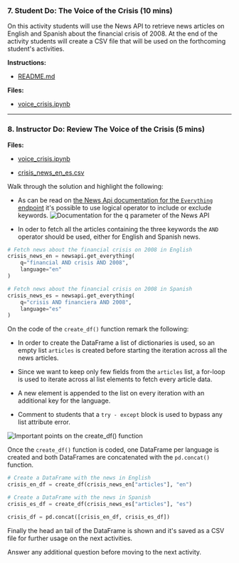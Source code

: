 ### 7. Student Do: The Voice of the Crisis (10 mins)

On this activity students will use the News API to retrieve news articles on English and Spanish about the financial crisis of 2008. At the end of the activity students will create a CSV file that will be used on the forthcoming student's activities.

**Instructions:**

* [README.md](Activities/07-Stu_Crisis_Voice/README.md)

**Files:**

* [voice_crisis.ipynb](Activities/07-Stu_Crisis_Voice/Unsolved/voice_crisis.ipynb)

---

### 8. Instructor Do: Review The Voice of the Crisis (5 mins)

**Files:**

* [voice_crisis.ipynb](Activities/07-Stu_Crisis_Voice/Solved/voice_crisis.ipynb)

* [crisis_news_en_es.csv](Activities/07-Stu_Crisis_Voice/Solved/Data/crisis_news_en_es.csv)

Walk through the solution and highlight the following:

* As can be read on [the News Api documentation for the `Everything` endpoint](https://newsapi.org/docs/endpoints/everything) it's possible to use logical operator to include or exclude keywords.
  ![Documentation for the q parameter of the News API](Images/new_api_q_param.png)

* In oder to fetch all the articles containing the three keywords the `AND` operator should be used, either for English and Spanish news.

```python
# Fetch news about the financial crisis on 2008 in English
crisis_news_en = newsapi.get_everything(
    q="financial AND crisis AND 2008",
    language="en"
)

# Fetch news about the financial crisis on 2008 in Spanish
crisis_news_es = newsapi.get_everything(
    q="crisis AND financiera AND 2008",
    language="es"
)
```

On the code of the `create_df()` function remark the following:

* In order to create the DataFrame a list of dictionaries is used, so an empty list `articles` is created before starting the iteration across all the news articles.

* Since we want to keep only few fields from the `articles` list, a for-loop is used to iterate across al list elements to fetch every article data.

* A new element is appended to the list on every iteration with an additional key for the language.

* Comment to students that a `try - except` block is used to bypass any list attribute error.

![Important points on the create_df() function](Images/create_df_function.png)

Once the `create_df()` function is coded, one DataFrame per language is created and both DataFrames are concatenated with the `pd.concat()` function.

```python
# Create a DataFrame with the news in English
crisis_en_df = create_df(crisis_news_en["articles"], "en")

# Create a DataFrame with the news in Spanish
crisis_es_df = create_df(crisis_news_es["articles"], "es")

crisis_df = pd.concat([crisis_en_df, crisis_es_df])
```

Finally the head an tail of the DataFrame is shown and it's saved as a CSV file for further usage on the next activities.

Answer any additional question before moving to the next activity.
